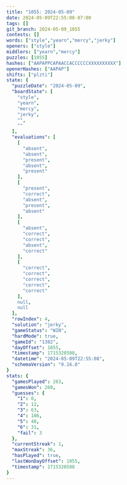 ```yaml
---
title: "1055: 2024-05-09"
date: 2024-05-09T22:55:08-07:00
tags: []
git_branch: 2024-05-09_1055
contests: []
words: ["style","yearn","mercy","jerky"]
openers: ["style"]
middlers: ["yearn","mercy"]
puzzles: [1055]
hashes: ["AAPAPPCAPAACCACCCCCCXXXXXXXXXX"]
openerHashes: ["AAPAP"]
shifts: ["plzti"]
state: {
  "puzzleDate": "2024-05-09",
  "boardState": [
    "style",
    "yearn",
    "mercy",
    "jerky",
    "",
    ""
  ],
  "evaluations": [
    [
      "absent",
      "absent",
      "present",
      "absent",
      "present"
    ],
    [
      "present",
      "correct",
      "absent",
      "present",
      "absent"
    ],
    [
      "absent",
      "correct",
      "correct",
      "absent",
      "correct"
    ],
    [
      "correct",
      "correct",
      "correct",
      "correct",
      "correct"
    ],
    null,
    null
  ],
  "rowIndex": 4,
  "solution": "jerky",
  "gameStatus": "WIN",
  "hardMode": true,
  "gameId": "1382",
  "dayOffset": 1055,
  "timestamp": 1715320508,
  "datetime": "2024-05-09T22:55:08",
  "schemaVersion": "0.16.0"
}
stats: {
  "gamesPlayed": 263,
  "gamesWon": 260,
  "guesses": {
    "1": 0,
    "2": 12,
    "3": 63,
    "4": 106,
    "5": 48,
    "6": 31,
    "fail": 3
  },
  "currentStreak": 1,
  "maxStreak": 36,
  "hasPlayed": true,
  "lastWonDayOffset": 1055,
  "timestamp": 1715320508
}
---
```

<!-- more -->

